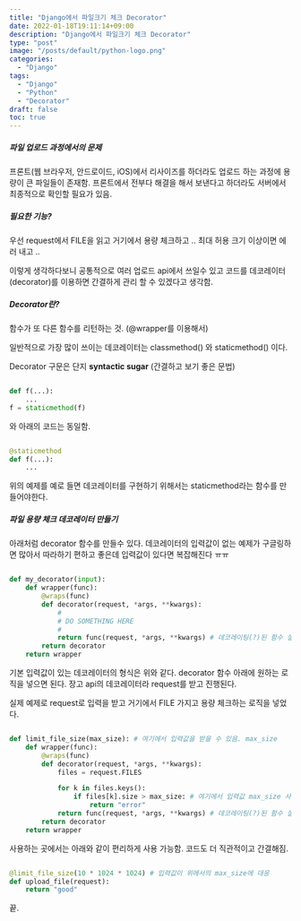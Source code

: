 ```yaml
---
title: "Django에서 파일크기 체크 Decorator"
date: 2022-01-18T19:11:14+09:00
description: "Django에서 파일크기 체크 Decorator"
type: "post"
image: "/posts/default/python-logo.png"
categories: 
  - "Django"
tags:
  - "Django"
  - "Python"
  - "Decorator"
draft: false
toc: true
---
```


##### 파일 업로드 과정에서의 문제

프론트(웹 브라우저, 안드로이드, iOS)에서 리사이즈를 하더라도 업로드 하는 과정에 용량이 큰 파일들이 존재함. 프론트에서 전부다 해결을 해서 보낸다고 하더라도 서버에서 최종적으로 확인할 필요가 있음.

##### 필요한 기능?

우선 request에서 FILE을 읽고 거기에서 용량 체크하고 .. 최대 허용 크기 이상이면 에러 내고 ..

이렇게 생각하다보니 공통적으로 여러 업로드 api에서 쓰일수 있고 코드를 데코레이터(decorator)를 이용하면 간결하게 관리 할 수 있겠다고 생각함.

##### Decorator란?

함수가 또 다른 함수를 리턴하는 것. (@wrapper를 이용해서)

일반적으로 가장 많이 쓰이는 데코레이터는 classmethod() 와 staticmethod() 이다.

Decorator 구문은 단지 **syntactic sugar** (간결하고 보기 좋은 문법)

```python

def f(...):
    ...
f = staticmethod(f)

```
와 아래의 코드는 동일함.

```python

@staticmethod
def f(...):
    ...

```

위의 예제를 예로 들면 데코레이터를 구현하기 위해서는 staticmethod라는 함수를 만들어야한다.


##### 파일 용량 체크 데코레이터 만들기


아래처럼 decorator 함수를 만들수 있다. 데코레이터의 입력값이 없는 예제가 구글링하면 많아서 따라하기 편하고 좋은데 입력값이 있다면 복잡해진다 ㅠㅠ

```python

def my_decorator(input):
    def wrapper(func):
        @wraps(func)
        def decorator(request, *args, **kwargs):
            #
            # DO SOMETHING HERE
            #
            return func(request, *args, **kwargs) # 데코레이팅(?)된 함수 실행
        return decorator
    return wrapper

```

기본 입력값이 있는 데코레이터의 형식은 위와 같다. decorator 함수 아래에 원하는 로직을 넣으면 된다. 장고 api의 데코레이터라 request를 받고 진행된다.

실제 예제로 request로 입력을 받고 거기에서 FILE 가지고 용량 체크하는 로직을 넣었다.

```python

def limit_file_size(max_size): # 여기에서 입력값을 받을 수 있음. max_size
    def wrapper(func):
        @wraps(func)
        def decorator(request, *args, **kwargs):
            files = request.FILES

            for k in files.keys():
                if files[k].size > max_size: # 여기에서 입력값 max_size 사용
                    return "error"
            return func(request, *args, **kwargs) # 데코레이팅(?)된 함수 실행
        return decorator
    return wrapper

```

사용하는 곳에서는 아래와 같이 편리하게 사용 가능함. 코드도 더 직관적이고 간결해짐.

```python

@limit_file_size(10 * 1024 * 1024) # 입력값이 위에서의 max_size에 대응
def upload_file(request):
    return "good"

```


끝.